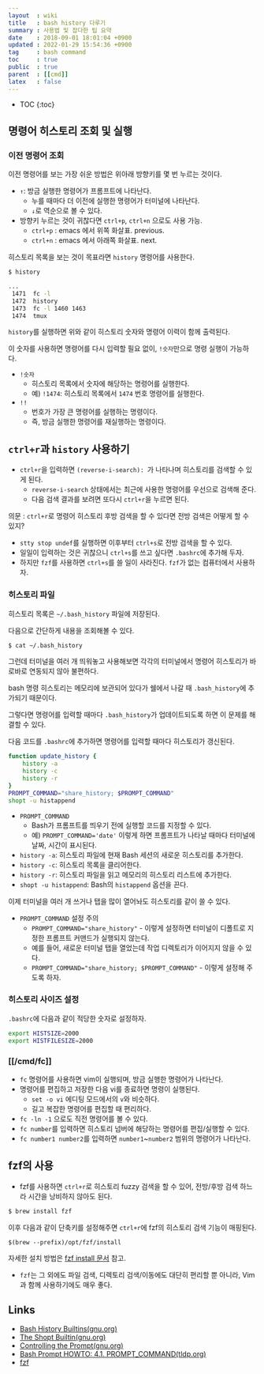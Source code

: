 ```yaml
---
layout  : wiki
title   : bash history 다루기
summary : 사용법 및 잡다한 팁 요약
date    : 2018-09-01 18:01:04 +0900
updated : 2022-01-29 15:54:36 +0900
tag     : bash command
toc     : true
public  : true
parent  : [[cmd]]
latex   : false
---
```

* TOC
{:toc}

## 명령어 히스토리 조회 및 실행

### 이전 명령어 조회

이전 명령어를 보는 가장 쉬운 방법은 위아래 방향키를 몇 번 누르는 것이다.

* `↑`: 방금 실행한 명령어가 프롬프트에 나타난다.
    * 누를 때마다 더 이전에 실행한 명령어가 터미널에 나타난다.
    * `↓`로 역순으로 볼 수 있다.
* 방향키 누르는 것이 귀찮다면 `ctrl+p`, `ctrl+n` 으로도 사용 가능.
    * `ctrl+p` : emacs 에서 위쪽 화살표. previous.
    * `ctrl+n` : emacs 에서 아래쪽 화살표. next.

히스토리 목록을 보는 것이 목표라면 `history` 명령어를 사용한다.

```sh
$ history

...
 1471  fc -l
 1472  history
 1473  fc -l 1460 1463
 1474  tmux
```

`history`를 실행하면 위와 같이 히스토리 숫자와 명령어 이력이 함께 출력된다.

이 숫자를 사용하면 명령어를 다시 입력할 필요 없이, `!숫자`만으로 명령 실행이 가능하다.

* `!숫자`
    * 히스토리 목록에서 숫자에 해당하는 명령어를 실행한다.
    * 예) `!1474`: 히스토리 목록에서 `1474` 번호 명령어를 실행한다.
* `!!`
    * 번호가 가장 큰 명령어를 실행하는 명령이다.
    * 즉, 방금 실행한 명령어를 재실행하는 명령이다.

## `ctrl+r`과 `history` 사용하기

* `ctrl+r`을 입력하면 `(reverse-i-search): `가 나타나며 히스토리를 검색할 수 있게 된다.
    * `reverse-i-search` 상태에서는 최근에 사용한 명령어를 우선으로 검색해 준다.
    * 다음 검색 결과를 보려면 또다시 `ctrl+r`을 누르면 된다.

의문 : `ctrl+r`로 명령어 히스토리 후방 검색을 할 수 있다면 전방 검색은 어떻게 할 수 있지?

* `stty stop undef`를 실행하면 이후부터 `ctrl+s`로 전방 검색을 할 수 있다.
* 일일이 입력하는 것은 귀찮으니 `ctrl+s`를 쓰고 싶다면 `.bashrc`에 추가해 두자.
* 하지만 `fzf`를 사용하면 `ctrl+s`를 쓸 일이 사라진다. `fzf`가 없는 컴퓨터에서 사용하자.


### 히스토리 파일

히스토리 목록은 `~/.bash_history` 파일에 저장된다.

다음으로 간단하게 내용을 조회해볼 수 있다.

```sh
$ cat ~/.bash_history
```

그런데 터미널을 여러 개 띄워놓고 사용해보면 각각의 터미널에서 명령어 히스토리가 바로바로 연동되지 않아 불편하다.

bash 명령 히스토리는 메모리에 보관되어 있다가 쉘에서 나갈 때 `.bash_history`에 추가되기 때문이다.

그렇다면 명령어를 입력할 때마다 `.bash_history`가 업데이트되도록 하면 이 문제를 해결할 수 있다.

다음 코드를 `.bashrc`에 추가하면 명령어를 입력할 때마다 히스토리가 갱신된다.

```sh
function update_history {
    history -a
    history -c
    history -r
}
PROMPT_COMMAND="share_history; $PROMPT_COMMAND"
shopt -u histappend
```

* `PROMPT_COMMAND`
    * Bash가 프롬프트를 띄우기 전에 실행할 코드를 지정할 수 있다.
    * 예) `PROMPT_COMMAND='date'` 이렇게 하면 프롬프트가 나타날 때마다 터미널에 날짜, 시간이 표시된다.
* `history -a`: 히스토리 파일에 현재 Bash 세션의 새로운 히스토리를 추가한다.
* `history -c`: 히스토리 목록을 클리어한다.
* `history -r`: 히스토리 파일을 읽고 메모리의 히스토리 리스트에 추가한다.
* `shopt -u histappend`: Bash의 `histappend` 옵션을 끈다.

이제 터미널을 여러 개 쓰거나 탭을 많이 열어놔도 히스토리를 같이 쓸 수 있다.

* `PROMPT_COMMAND` 설정 주의
    * `PROMPT_COMMAND="share_history"` - 이렇게 설정하면 터미널이 디폴트로 지정한 프롬프트 커맨드가 실행되지 않는다.
    * 예를 들어, 새로운 터미널 탭을 열었는데 작업 디렉토리가 이어지지 않을 수 있다.
    * `PROMPT_COMMAND="share_history; $PROMPT_COMMAND"` - 이렇게 설정해 주도록 하자.

### 히스토리 사이즈 설정

`.bashrc`에 다음과 같이 적당한 숫자로 설정하자.

```sh
export HISTSIZE=2000
export HISTFILESIZE=2000
```

### [[/cmd/fc]]

* `fc` 명령어를 사용하면 vim이 실행되며, 방금 실행한 명령어가 나타난다.
* 명령어를 편집하고 저장한 다음 vi를 종료하면 명령이 실행된다.
    * `set -o vi` 에디팅 모드에서의 `v`와 비슷하다.
    * 길고 복잡한 명령어를 편집할 때 편리하다.
* `fc -ln -1` 으로도 직전 명령어를 볼 수 있다.
* `fc number`를 입력하면 히스토리 넘버에 해당하는 명령어를 편집/실행할 수 있다.
* `fc number1 number2`를 입력하면 `number1`~`number2` 범위의 명령어가 나타난다.


## fzf의 사용

* fzf를 사용하면 `ctrl+r`로 히스토리 fuzzy 검색을 할 수 있어, 전방/후방 검색 하느라 시간을 낭비하지 않아도 된다.

```sh
$ brew install fzf
```

이후 다음과 같이 단축키를 설정해주면 `ctrl+r`에 fzf의 히스토리 검색 기능이 매핑된다.

```
$(brew --prefix)/opt/fzf/install
```

자세한 설치 방법은 [fzf install 문서][fzf-install] 참고.

* `fzf`는 그 외에도 파일 검색, 디렉토리 검색/이동에도 대단히 편리할 뿐 아니라, Vim과 함께 사용하기에도 매우 좋다.

## Links

* [Bash History Builtins(gnu.org)](https://www.gnu.org/software/bash/manual/html_node/Bash-History-Builtins.html )
* [The Shopt Builtin(gnu.org)](https://www.gnu.org/software/bash/manual/html_node/The-Shopt-Builtin.html )
* [Controlling the Prompt(gnu.org)](https://www.gnu.org/software/bash/manual/html_node/Controlling-the-Prompt.html )
* [Bash Prompt HOWTO: 4.1. PROMPT_COMMAND(tldp.org)](http://tldp.org/HOWTO/Bash-Prompt-HOWTO/x264.html )
* [fzf](https://github.com/junegunn/fzf )

[fzf-install]: https://github.com/junegunn/fzf#installation

